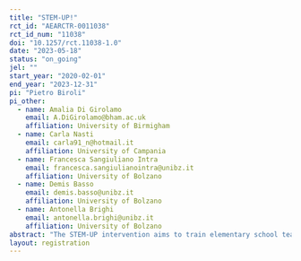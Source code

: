 ```yaml
---
title: "STEM-UP!"
rct_id: "AEARCTR-0011038"
rct_id_num: "11038"
doi: "10.1257/rct.11038-1.0"
date: "2023-05-18"
status: "on_going"
jel: ""
start_year: "2020-02-01"
end_year: "2023-12-31"
pi: "Pietro Biroli"
pi_other:
  - name: Amalia Di Girolamo
    email: A.DiGirolamo@bham.ac.uk
    affiliation: University of Birmigham
  - name: Carla Nasti
    email: carla91_n@hotmail.it
    affiliation: University of Campania
  - name: Francesca Sangiuliano Intra
    email: francesca.sangiulianointra@unibz.it
    affiliation: University of Bolzano
  - name: Demis Basso
    email: demis.basso@unibz.it
    affiliation: University of Bolzano
  - name: Antonella Brighi
    email: antonella.brighi@unibz.it
    affiliation: University of Bolzano
abstract: "The STEM-UP intervention aims to train elementary school teachers across two domains: (1) visual-spatial cognitive skills; and (2) socio-emotional learning."
layout: registration
---
```


